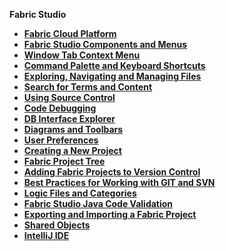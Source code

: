 
<strong>Fabric Studio<strong>
<ul>
<web><li><a href="00_fabric_cloud_platform.md">Fabric Cloud Platform</a></li></web> 
<li><a href="/articles/04_fabric_studio/01_UI_components_and_menus.md">Fabric Studio Components and Menus</a></li>
<li><a href="/articles/04_fabric_studio/02_window_tab_context_menu.md">Window Tab Context Menu</li>
<web><li><a href="20_web_command_keyboard_shortcuts.md">Command Palette and Keyboard Shortcuts</a></li></web> 
<web><li><a href="21_web_file_explorer_and_navigation.md">Exploring, Navigating and Managing Files</a></li></web> 
<web><li><a href="22_web_search.md">Search for Terms and Content</a></li></web>     
<web><li><a href="23_web_versioncontrol.md">Using Source Control</a></li></web> 
<web><li><a href="24_web_debug.md">Code Debugging</a></li></web> 
<web><li><a href="25_web_data_explorer.md">DB Interface Explorer</a></li></web>        
<studio><li><a href="/articles/04_fabric_studio/03_diagram_and_toolbars.md">Diagrams and Toolbars</li></studio>
<li><a href="/articles/04_fabric_studio/04_user_preferences.md">User Preferences</a></li>
<li><a href="/articles/04_fabric_studio/05_creating_a_new_project.md">Creating a New Project</a></li>
<li><a href="/articles/04_fabric_studio/08_fabric_project_tree.md">Fabric Project Tree</a></li>
<studio><li><a href="/articles/04_fabric_studio/06_adding_fabric_projects_to_version_control.md">Adding Fabric Projects to Version Control</a></li></studio>
<studio><li><a href="/articles/04_fabric_studio/07_best_practices_for_working_with_GIT_and_SVN.md">Best Practices for Working with GIT and SVN</a></li></studio>
<studio><li><a href="/articles/04_fabric_studio/09_logic_files_and_categories.md">Logic Files and Categories</a></li></studio>
<studio><li><a href="/articles/04_fabric_studio/10_fabric_studio_validating_java_code_within_a_project.md">Fabric Studio Java Code Validation</a></li></studio>
<li><a href="/articles/04_fabric_studio/11_fabric_studio_exporting_and_importing%20a_fabric_project.md">Exporting and Importing a Fabric Project</a></li>
<li><a href="/articles/04_fabric_studio/12_shared_objects.md">Shared Objects</a></li>
<studio><li><a href="/articles/04_fabric_studio/04a_IntelliJ/01_intelliJ_overview.md">IntelliJ IDE</a></li></studio>

</ul>

